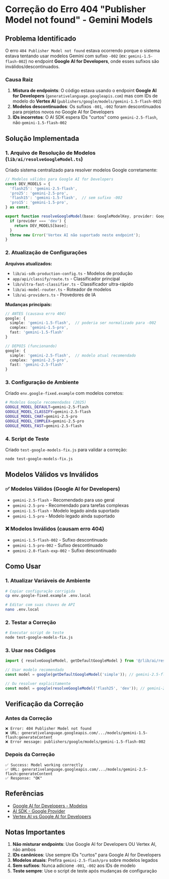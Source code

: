 # Correção do Erro 404 "Publisher Model not found" - Gemini Models

## Problema Identificado

O erro `404 Publisher Model not found` estava ocorrendo porque o sistema estava tentando usar modelos Gemini com sufixo `-002` (ex: `gemini-1.5-flash-002`) no endpoint **Google AI for Developers**, onde esses sufixos são inválidos/descontinuados.

### Causa Raiz

1. **Mistura de endpoints**: O código estava usando o endpoint **Google AI for Developers** (`generativelanguage.googleapis.com`) mas com IDs de modelo do **Vertex AI** (`publishers/google/models/gemini-1.5-flash-002`)
2. **Modelos descontinuados**: Os sufixos `-001`, `-002` foram descontinuados para projetos novos no Google AI for Developers
3. **IDs incorretos**: O AI SDK espera IDs "curtos" como `gemini-2.5-flash`, não `gemini-1.5-flash-002`

## Solução Implementada

### 1. Arquivo de Resolução de Modelos (`lib/ai/resolveGoogleModel.ts`)

Criado sistema centralizado para resolver modelos Google corretamente:

```typescript
// Modelos válidos para Google AI for Developers
const DEV_MODELS = {
  'flash25': 'gemini-2.5-flash',
  'pro25': 'gemini-2.5-pro',
  'flash15': 'gemini-1.5-flash',  // sem sufixo -002
  'pro15': 'gemini-1.5-pro',
} as const;

export function resolveGoogleModel(base: GoogleModelKey, provider: GoogleProvider = 'dev'): string {
  if (provider === 'dev') {
    return DEV_MODELS[base];
  }
  throw new Error('Vertex AI não suportado neste endpoint');
}
```

### 2. Atualização de Configurações

**Arquivos atualizados:**
- `lib/ai-sdk-production-config.ts` - Modelos de produção
- `app/api/classify/route.ts` - Classificador principal
- `lib/ultra-fast-classifier.ts` - Classificador ultra-rápido
- `lib/ai-model-router.ts` - Roteador de modelos
- `lib/ai-providers.ts` - Provedores de IA

**Mudanças principais:**
```typescript
// ANTES (causava erro 404)
google: {
  simple: 'gemini-1.5-flash',  // poderia ser normalizado para -002
  complex: 'gemini-1.5-pro',
  fast: 'gemini-1.5-flash'
}

// DEPOIS (funcionando)
google: {
  simple: 'gemini-2.5-flash',  // modelo atual recomendado
  complex: 'gemini-2.5-pro',
  fast: 'gemini-2.5-flash'
}
```

### 3. Configuração de Ambiente

Criado `env.google-fixed.example` com modelos corretos:

```bash
# Modelos Google recomendados (2025)
GOOGLE_MODEL_DEFAULT=gemini-2.5-flash
GOOGLE_MODEL_CLASSIFY=gemini-2.5-flash
GOOGLE_MODEL_CHAT=gemini-2.5-pro
GOOGLE_MODEL_COMPLEX=gemini-2.5-pro
GOOGLE_MODEL_FAST=gemini-2.5-flash
```

### 4. Script de Teste

Criado `test-google-models-fix.js` para validar a correção:

```bash
node test-google-models-fix.js
```

## Modelos Válidos vs Inválidos

### ✅ Modelos Válidos (Google AI for Developers)
- `gemini-2.5-flash` - Recomendado para uso geral
- `gemini-2.5-pro` - Recomendado para tarefas complexas
- `gemini-1.5-flash` - Modelo legado ainda suportado
- `gemini-1.5-pro` - Modelo legado ainda suportado

### ❌ Modelos Inválidos (causam erro 404)
- `gemini-1.5-flash-002` - Sufixo descontinuado
- `gemini-1.5-pro-002` - Sufixo descontinuado
- `gemini-2.0-flash-exp-002` - Sufixo descontinuado

## Como Usar

### 1. Atualizar Variáveis de Ambiente

```bash
# Copiar configuração corrigida
cp env.google-fixed.example .env.local

# Editar com suas chaves de API
nano .env.local
```

### 2. Testar a Correção

```bash
# Executar script de teste
node test-google-models-fix.js
```

### 3. Usar nos Códigos

```typescript
import { resolveGoogleModel, getDefaultGoogleModel } from '@/lib/ai/resolveGoogleModel';

// Usar modelo recomendado
const model = google(getDefaultGoogleModel('simple')); // gemini-2.5-flash

// Ou resolver explicitamente
const model = google(resolveGoogleModel('flash25', 'dev')); // gemini-2.5-flash
```

## Verificação da Correção

### Antes da Correção
```
❌ Error: 404 Publisher Model not found
❌ URL: generativelanguage.googleapis.com/.../models/gemini-1.5-flash:generateContent
❌ Error message: publishers/google/models/gemini-1.5-flash-002
```

### Depois da Correção
```
✅ Success: Model working correctly
✅ URL: generativelanguage.googleapis.com/.../models/gemini-2.5-flash:generateContent
✅ Response: "OK"
```

## Referências

- [Google AI for Developers - Modelos](https://ai.google.dev/gemini-api/docs/models)
- [AI SDK - Google Provider](https://ai-sdk.dev/providers/ai-sdk-providers/google-generative-ai)
- [Vertex AI vs Google AI for Developers](https://cloud.google.com/vertex-ai/generative-ai/docs/learn/model-versions)

## Notas Importantes

1. **Não misturar endpoints**: Use Google AI for Developers OU Vertex AI, não ambos
2. **IDs canônicos**: Use sempre IDs "curtos" para Google AI for Developers
3. **Modelos atuais**: Prefira `gemini-2.5-flash/pro` sobre modelos legados
4. **Sem sufixos**: Nunca adicione `-001`, `-002` aos IDs de modelo
5. **Teste sempre**: Use o script de teste após mudanças de configuração
